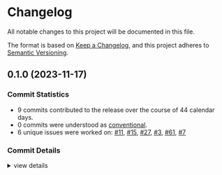 # Changelog

All notable changes to this project will be documented in this file.

The format is based on [Keep a Changelog](https://keepachangelog.com/en/1.0.0/),
and this project adheres to [Semantic Versioning](https://semver.org/spec/v2.0.0.html).

## 0.1.0 (2023-11-17)

### Commit Statistics

<csr-read-only-do-not-edit/>

 - 9 commits contributed to the release over the course of 44 calendar days.
 - 0 commits were understood as [conventional](https://www.conventionalcommits.org).
 - 6 unique issues were worked on: [#11](https://github.com/giangndm/8xFF-decentralized-sdn/issues/11), [#15](https://github.com/giangndm/8xFF-decentralized-sdn/issues/15), [#27](https://github.com/giangndm/8xFF-decentralized-sdn/issues/27), [#3](https://github.com/giangndm/8xFF-decentralized-sdn/issues/3), [#61](https://github.com/giangndm/8xFF-decentralized-sdn/issues/61), [#7](https://github.com/giangndm/8xFF-decentralized-sdn/issues/7)

### Commit Details

<csr-read-only-do-not-edit/>

<details><summary>view details</summary>

 * **[#11](https://github.com/giangndm/8xFF-decentralized-sdn/issues/11)**
    - Migrate network package ([`264c045`](https://github.com/giangndm/8xFF-decentralized-sdn/commit/264c045989c50059ab8f9e6235af30016c062a49))
 * **[#15](https://github.com/giangndm/8xFF-decentralized-sdn/issues/15)**
    - Added code coverage test ([`b641a07`](https://github.com/giangndm/8xFF-decentralized-sdn/commit/b641a0720c19fe6a7e191b9f1324690abf44bb5a))
 * **[#27](https://github.com/giangndm/8xFF-decentralized-sdn/issues/27)**
    - Update Rust crate socket2 to 0.5.5 ([`ec6c27a`](https://github.com/giangndm/8xFF-decentralized-sdn/commit/ec6c27a0c7b5210537c522228ad6cfbe92cd61e6))
 * **[#3](https://github.com/giangndm/8xFF-decentralized-sdn/issues/3)**
    - Key value service ([`4ebdc54`](https://github.com/giangndm/8xFF-decentralized-sdn/commit/4ebdc544bc4ae3acfa0e1bcf5a04219d7b017d92))
 * **[#61](https://github.com/giangndm/8xFF-decentralized-sdn/issues/61)**
    - Rename package to atm0s-sdn ([`d6e3db7`](https://github.com/giangndm/8xFF-decentralized-sdn/commit/d6e3db7651f95244707b555aac24f89e5634d3ef))
 * **[#7](https://github.com/giangndm/8xFF-decentralized-sdn/issues/7)**
    - Using socket2 for config udp ([`13861d2`](https://github.com/giangndm/8xFF-decentralized-sdn/commit/13861d280624996934ebea34423438685b802b42))
 * **Uncategorized**
    - Added change log ([`6884653`](https://github.com/giangndm/8xFF-decentralized-sdn/commit/688465352f25b0c9f511e6622c3272cd3bd00c87))
    - Remove publish = false ([`64288da`](https://github.com/giangndm/8xFF-decentralized-sdn/commit/64288da53606750e61ad0c09bccd10fb0c1c83b2))
    - Fixing interface for media-server ([`b600811`](https://github.com/giangndm/8xFF-decentralized-sdn/commit/b600811e3f96e2249e68f413aada178c5f25508e))
</details>

